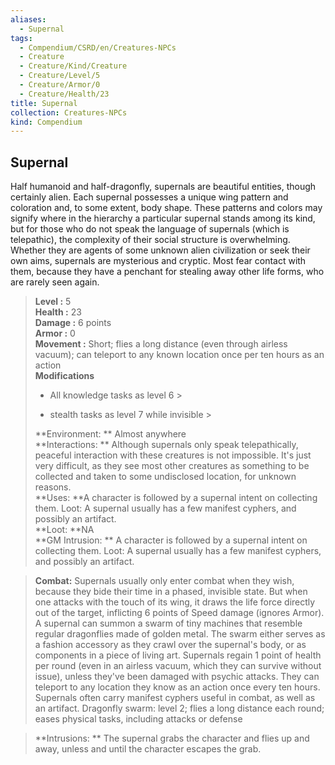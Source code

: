 ```yaml
---
aliases:
  - Supernal
tags:
  - Compendium/CSRD/en/Creatures-NPCs
  - Creature
  - Creature/Kind/Creature
  - Creature/Level/5
  - Creature/Armor/0
  - Creature/Health/23
title: Supernal
collection: Creatures-NPCs
kind: Compendium
---
```

## Supernal  
Half humanoid and half-dragonfly, supernals are beautiful entities, though certainly alien. Each supernal possesses a unique wing pattern and coloration and, to some extent, body shape. These patterns and colors may signify where in the hierarchy a particular supernal stands among its kind, but for those who do not speak the language of supernals (which is telepathic), the complexity of their social structure is overwhelming. Whether they are agents of some unknown alien civilization or seek their own aims, supernals are mysterious and cryptic. Most fear contact with them, because they have a penchant for stealing away other life forms, who are rarely seen again.  

  
> **Level :** 5  
> **Health :** 23  
> **Damage :** 6 points  
> **Armor :** 0  
> **Movement :** Short; flies a long distance (even through airless vacuum); can teleport to any known location once per ten hours as an action  
> **Modifications**  
>- All knowledge tasks as level 6 >
>  
>- stealth tasks as level 7 while invisible >
>  
> **Environment: ** Almost anywhere  
> **Interactions: ** Although supernals only speak telepathically, peaceful interaction with these creatures is not impossible. It's just very difficult, as they see most other creatures as something to be collected and taken to some undisclosed location, for unknown reasons.  
> **Uses: **A character is followed by a supernal intent on collecting them. Loot: A supernal usually has a few manifest cyphers, and possibly an artifact.  
> **Loot: **NA  
> **GM Intrusion: ** A character is followed by a supernal intent on collecting them. Loot: A supernal usually has a few manifest cyphers, and possibly an artifact.  

> **Combat:** 
> Supernals usually only enter combat when they wish, because they bide their time in a phased, invisible state. But when one attacks with the touch of its wing, it draws the life force directly out of the target, inflicting 6 points of Speed damage (ignores Armor). 
A supernal can summon a swarm of tiny machines that resemble regular dragonflies made of golden metal. The swarm either serves as a fashion accessory as they crawl over the supernal's body, or as components in a piece of living art. 
Supernals regain 1 point of health per round (even in an airless vacuum, which they can survive without issue), unless they've been damaged with psychic attacks. They can teleport to any location they know as an action once every ten hours. 
Supernals often carry manifest cyphers useful in combat, as well as an artifact. 
Dragonfly swarm: level 2; flies a long distance each round; eases physical tasks, including attacks or defense  
  

> **Intrusions: ** 
> The supernal grabs the character and flies up and away, unless and until the character escapes the grab.  

